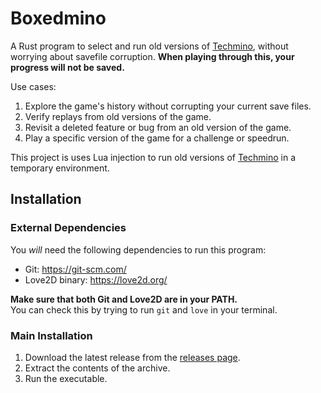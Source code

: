 # Boxedmino

A Rust program to select and run old versions of [Techmino](https://github.com/26F-Studio/Techmino), without worrying about savefile corruption. **When playing through this, your progress will not be saved.**

Use cases:
1. Explore the game's history without corrupting your current save files.
2. Verify replays from old versions of the game.
3. Revisit a deleted feature or bug from an old version of the game.
4. Play a specific version of the game for a challenge or speedrun.

This project is uses Lua injection to run old versions of [Techmino](https://github.com/26F-Studio/Techmino) in a temporary environment.

## Installation

### External Dependencies

You *will* need the following dependencies to run this program:

- Git: https://git-scm.com/
- Love2D binary: https://love2d.org/

**Make sure that both Git and Love2D are in your PATH.**  
You can check this by trying to run `git` and `love` in your terminal.

### Main Installation

<!-- There are two ways to install this program: -->

<!-- #### Downloading the Binary -->

1. Download the latest release from the [releases page](https://github.com/26F-Studio/Boxedmino/releases).
2. Extract the contents of the archive.
3. Run the executable.

<!-- 
#### Installing through Cargo

If you have Cargo installed, it can be more convenient to install the program through Cargo.
```
cargo install boxedmino
``` -->

